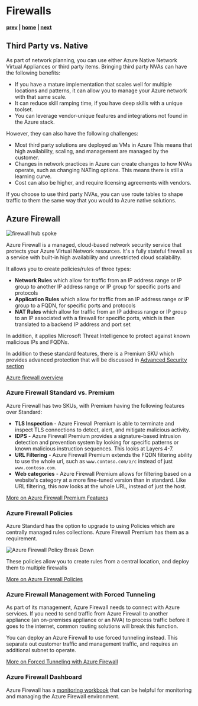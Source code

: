 # Firewalls

**[prev](./topology-overview.md) | [home](./readme.md)  | [next](./lbs-wafs.md)**

## Third Party vs. Native

As part of network planning, you can use either Azure Native Network Virtual Appliances or third party items.  Bringing third party NVAs can have the following benefits:

* If you have a mature implementation that scales well for multiple locations and patterns, it can allow you to manage your Azure network with that same scale.
* It can reduce skill ramping time, if you have deep skills with a unique toolset.
* You can leverage vendor-unique features and integrations not found in the Azure stack.

However, they can also have the following challenges:

* Most third party solutions are deployed as VMs in Azure This means that high availability, scaling, and management are managed by the customer.
* Changes in network practices in Azure can create changes to how NVAs operate, such as changing NATing options.  This means there is still a learning curve.
* Cost can also be higher, and require licensing agreements with vendors.

If you choose to use third party NVAs, you can use route tables to shape traffic to them the same way that you would to Azure native solutions.

## Azure Firewall

![firewall hub spoke](https://docs.microsoft.com/azure/architecture/reference-architectures/hybrid-networking/images/spoke-spoke-routing.png)

Azure Firewall is a managed, cloud-based network security service that protects your Azure Virtual Network resources. It's a fully stateful firewall as a service with built-in high availability and unrestricted cloud scalability.

It allows you to create policies/rules of three types:

* **Network Rules** which allow for traffic from an IP address range or IP group to another IP address range or IP group for specific ports and protocols
* **Application Rules** which allow for traffic from an IP address range or IP group to a FQDN, for specific ports and protocols
* **NAT Rules** which allow for traffic from an IP address range or IP group to an IP associated with a firewall for specific ports, which is then translated to a backend IP address and port set

In addition, it applies Microsoft Threat Intelligence to protect against known malicious IPs and FQDNs.

In addition to these standard features, there is a Premium SKU which provides advanced protection that will be discussed in [Advanced Security section](security-advanced.md)

[Azure firewall overview](https://docs.microsoft.com/azure/firewall/overview)

### Azure Firewall Standard vs. Premium

Azure Firewall has two SKUs, with Premium having the following features over Standard:

* **TLS Inspection** - Azure Firewall Premium is able to terminate and inspect TLS connections to detect, alert, and mitigate malicious activity.
* **IDPS** - Azure Firewall Premium provides a signature-based intrusion detection and prevention system by looking for specific patterns or known malicious instruction sequences.  This looks at Layers 4-7.
* **URL Filtering** - Azure Firewall Premium extends the FQDN filtering ability to use the whole url, such as `www.contoso.com/a/c` instead of just `www.contoso.com`.
* **Web categories** - Azure Firewall Premium allows for filtering based on a website's category at a more fine-tuned version than in standard.  Like URL filtering, this now looks at the whole URL, instead of just the host.

[More on Azure Firewall Premium Features](https://docs.microsoft.com/azure/firewall/premium-features)

### Azure Firewall Policies

Azure Standard has the option to upgrade to using Policies which are centrally managed rules collections.  Azure Firewall Premium has them as a requirement.

![Azure Firewall Policy Break Down](https://docs.microsoft.com/azure/firewall/media/policy-rule-sets/policy-rule-sets.png)

These policies allow you to create rules from a central location, and deploy them to multiple firewalls

[More on Azure Firewall Policies](https://docs.microsoft.com/azure/firewall/policy-rule-sets)

### Azure Firewall Management with Forced Tunneling

As part of its management, Azure Firewall needs to connect with Azure services.  If you need to send traffic from Azure Firewall to another appliance (an on-premises appliance or an NVA) to process traffic before it goes to the internet, common routing solutions will break this function.

You can deploy an Azure Firewall to use forced tunneling instead.  This separate out customer traffic and management traffic, and requires an additional subnet to operate.

[More on Forced Tunneling with Azure Firewall](https://docs.microsoft.com/azure/firewall/forced-tunneling)

### Azure Firewall Dashboard

Azure Firewall has a [monitoring workbook](https://github.com/Azure/Azure-Network-Security/tree/master/Azure%20Firewall/Workbook%20-%20Azure%20Firewall%20Monitor%20Workbook) that can be helpful for monitoring and managing the Azure Firewall environment.

